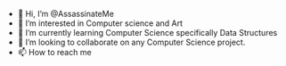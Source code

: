 - 👋 Hi, I’m @AssassinateMe
- 👀 I’m interested in Computer science and Art
- 🌱 I’m currently learning Computer Science specifically Data Structures
- 💞️ I’m looking to collaborate on any Computer Science project. 
- 📫 How to reach me 

<!---
AssassinateMe/AssassinateMe is a ✨ special ✨ repository because its `README.md` (this file) appears on your GitHub profile.
You can click the Preview link to take a look at your changes.
--->
